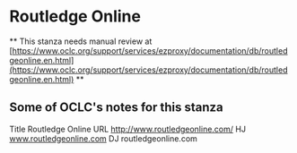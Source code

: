 # Routledge Online
** This stanza needs manual review at [https://www.oclc.org/support/services/ezproxy/documentation/db/routledgeonline.en.html](https://www.oclc.org/support/services/ezproxy/documentation/db/routledgeonline.en.html) **

## Some of OCLC's notes for this stanza

Title Routledge Online 
 URL http://www.routledgeonline.com/ 
 HJ www.routledgeonline.com 
 DJ routledgeonline.com 
 
